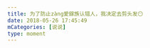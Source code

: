 ```yaml
---
title: 为了防止zàng愛鎵族认错人，我决定去剪头发😶
date: 2018-05-26 17:45:49
mCategories: [说说]
type: moment
---
```


<div id="pics-20180526174549"></div>

<script src="/lib/moment/pics.js"></script>
<script>
var data = [
    {"link": "2018-05-26_000000.jpeg", "type": "shuoshuo"}
];
picsRender(data, "pics-20180526174549");
</script>

